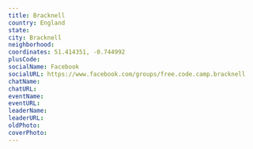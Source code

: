 ```yaml
---
title: Bracknell
country: England
state: 
city: Bracknell
neighborhood: 
coordinates: 51.414351, -0.744992
plusCode:
socialName: Facebook
socialURL: https://www.facebook.com/groups/free.code.camp.bracknell
chatName:
chatURL:
eventName:
eventURL:
leaderName:
leaderURL:
oldPhoto: 
coverPhoto:
---
```

